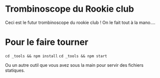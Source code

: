 # Trombinoscope du Rookie club

Ceci est le futur trombinoscope du rookie club !
On le fait tout à la mano....

# Pour le faire tourner

`cd _tools && npm install`
`cd _tools && npm start`

Ou un autre outil que vous avez sous la main pour servir des fichiers statiques.

